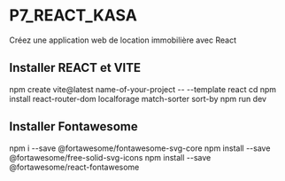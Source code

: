 # P7_REACT_KASA
Créez une application web de location immobilière avec React

## Installer REACT et VITE

npm create vite@latest name-of-your-project -- --template react
cd <your new project directory>
npm install react-router-dom localforage match-sorter sort-by
npm run dev

## Installer Fontawesome

npm i --save @fortawesome/fontawesome-svg-core
npm install --save @fortawesome/free-solid-svg-icons
npm install --save @fortawesome/react-fontawesome
